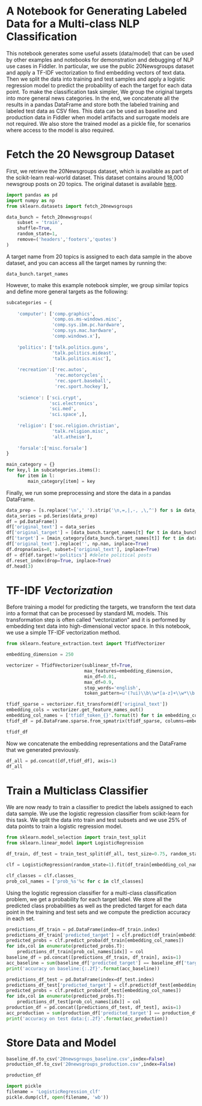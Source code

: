 # A Notebook for Generating Labeled Data for a Multi-class NLP Classification
This notebook generates some useful assets (data/model) that can be used by other examples and notebooks for demonstration and debugging of NLP use cases in Fiddler. In particular, we use the public 20Newsgroups dataset and apply a TF-IDF vectorization to find embedding vectors of text data. Then we split the data into training and test samples and apply a logistic regression model to predict the probability of each the target for each data point. To make the classification task simpler, We group the original targets into more general news categories. In the end, we concatenate all the results in a pandas DataFrame and store both the labeled training and labeled test data as CSV files. This data can be used as baseline and production data in Fiddler when model artifacts and surrogate models are not required. We also store the trained model as a pickle file, for scenarios where access to the model is also required.    

# Fetch the 20 Newsgroup Dataset

First, we retrieve the 20Newsgroups dataset, which is available as part of the scikit-learn real-world dataset. This dataset contains around 18,000 newsgroup posts on 20 topics. The original dataset is available [here](http://qwone.com/~jason/20Newsgroups/).


```python
import pandas as pd
import numpy as np
from sklearn.datasets import fetch_20newsgroups
```


```python
data_bunch = fetch_20newsgroups(
    subset = 'train',
    shuffle=True,
    random_state=1,
    remove=('headers','footers','quotes')
)
```

A target name from 20 topics is assigned to each data sample in the above dataset, and you can access all the target names by running the: 
```
data_bunch.target_names
```
However, to make this example notebook simpler, we group similar topics and define more general targets as the following:




```python
subcategories = {
    
    'computer': ['comp.graphics',
                 'comp.os.ms-windows.misc',
                 'comp.sys.ibm.pc.hardware',
                 'comp.sys.mac.hardware',
                 'comp.windows.x'],
    
    'politics': ['talk.politics.guns',
                 'talk.politics.mideast',
                 'talk.politics.misc'],
    
    'recreation':['rec.autos',
                  'rec.motorcycles',
                  'rec.sport.baseball',
                  'rec.sport.hockey'],
    
    'science': ['sci.crypt',
                'sci.electronics',
                'sci.med',
                'sci.space',],
    
    'religion': ['soc.religion.christian',
                 'talk.religion.misc',
                 'alt.atheism'],
    
    'forsale':['misc.forsale']
}

main_category = {}
for key,l in subcategories.items():
    for item in l:
        main_category[item] = key
```

Finally, we run some preprocessing and store the data in a pandas DataFrame.


```python
data_prep = [s.replace('\n',' ').strip('\n,=,|,-, ,\,^') for s in data_bunch.data]
data_series = pd.Series(data_prep)
df = pd.DataFrame()
df['original_text'] = data_series
df['original_target'] = [data_bunch.target_names[t] for t in data_bunch.target]
df['target'] = [main_category[data_bunch.target_names[t]] for t in data_bunch.target]
df['original_text'].replace('', np.nan, inplace=True)
df.dropna(axis=0, subset=['original_text'], inplace=True)
df = df[df.target!='politics'] #delete political posts 
df.reset_index(drop=True, inplace=True)
df.head(3)
```

# TF-IDF *Vectorization*

Before training a model for predicting the targets, we transform the text data into a format that can be processed by standard ML models. This transformation step is often called "vectorization" and it is performed by embedding text data into high-dimensional vector space.  In this notebook, we use a simple TF-IDF vectorization method.


```python
from sklearn.feature_extraction.text import TfidfVectorizer
```


```python
embedding_dimension = 250
```


```python
vectorizer = TfidfVectorizer(sublinear_tf=True,
                             max_features=embedding_dimension,
                             min_df=0.01,
                             max_df=0.9,
                             stop_words='english',
                             token_pattern=u'(?ui)\\b\\w*[a-z]+\\w*\\b')

tfidf_sparse = vectorizer.fit_transform(df['original_text'])
embedding_cols = vectorizer.get_feature_names_out()
embedding_col_names = ['tfidf_token_{}'.format(t) for t in embedding_cols]
tfidf_df = pd.DataFrame.sparse.from_spmatrix(tfidf_sparse, columns=embedding_col_names)
```


```python
tfidf_df
```

Now we concatenate the embedding representations and the DataFrame that we generated previously.


```python
df_all = pd.concat([df,tfidf_df], axis=1)
df_all
```

# Train a Multiclass Classifier

We are now ready to train a classifier to predict the labels assigned to each data sample. We use the logistic regression classifier from scikit-learn for this task. We split the data into train and test subsets and we use 25% of data points to train a logistic regression model.


```python
from sklearn.model_selection import train_test_split
from sklearn.linear_model import LogisticRegression
```


```python
df_train, df_test = train_test_split(df_all, test_size=0.75, random_state=1)
```


```python
clf = LogisticRegression(random_state=1).fit(df_train[embedding_col_names], df_train.target)
```


```python
clf_classes = clf.classes_
prob_col_names = ['prob_%s'%c for c in clf_classes]
```

Using the logistic regression classifier for a multi-class classification problem, we get a probability for each target label. We store all the predicted class probabilities as well as the predicted target for each data point in the training and test sets and we compute the prediction accuracy in each set.


```python
predictions_df_train = pd.DataFrame(index=df_train.index)
predictions_df_train['predicted_target'] = clf.predict(df_train[embedding_col_names])
predicted_probs = clf.predict_proba(df_train[embedding_col_names])
for idx,col in enumerate(predicted_probs.T):
    predictions_df_train[prob_col_names[idx]] = col
baseline_df = pd.concat([predictions_df_train, df_train], axis=1)
acc_baseline = sum(baseline_df['predicted_target'] == baseline_df['target'])/baseline_df.shape[0]
print('accuracy on baseline:{:.2f}'.format(acc_baseline))
```


```python
predictions_df_test = pd.DataFrame(index=df_test.index)
predictions_df_test['predicted_target'] = clf.predict(df_test[embedding_col_names])
predicted_probs = clf.predict_proba(df_test[embedding_col_names])
for idx,col in enumerate(predicted_probs.T):
    predictions_df_test[prob_col_names[idx]] = col
production_df = pd.concat([predictions_df_test, df_test], axis=1)
acc_production = sum(production_df['predicted_target'] == production_df['target'])/production_df.shape[0]
print('accuracy on test data:{:.2f}'.format(acc_production))
```

# Store Data and Model


```python
baseline_df.to_csv('20newsgroups_baseline.csv',index=False)
production_df.to_csv('20newsgroups_production.csv',index=False)
```


```python
production_df
```


```python
import pickle
filename = 'LogisticRegression_clf'
pickle.dump(clf, open(filename, 'wb')) 
```
